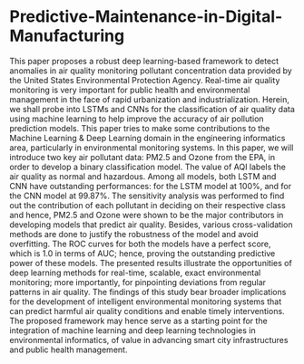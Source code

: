 # Predictive-Maintenance-in-Digital-Manufacturing

This paper proposes a robust deep learning-based framework to detect anomalies in air quality monitoring pollutant concentration data provided by the United States Environmental Protection Agency. Real-time air quality monitoring is very important for public health and environmental management in the face of rapid urbanization and industrialization. Herein, we shall probe into LSTMs and CNNs for the classification of air quality data using machine learning to help improve the accuracy of air pollution prediction models. This paper tries to make some contributions to the Machine Learning & Deep Learning domain in the engineering informatics area, particularly in environmental monitoring systems. In this paper, we will introduce two key air pollutant data: PM2.5 and Ozone from the EPA, in order to develop a binary classification model. The value of AQI labels the air quality as normal and hazardous. Among all models, both LSTM and CNN have outstanding performances: for the LSTM model at 100%, and for the CNN model at 99.87%. The sensitivity analysis was performed to find out the contribution of each pollutant in deciding on their respective class and hence, PM2.5 and Ozone were shown to be the major contributors in developing models that predict air quality. Besides, various cross-validation methods are done to justify the robustness of the model and avoid overfitting. The ROC curves for both the models have a perfect score, which is 1.0 in terms of AUC; hence, proving the outstanding predictive power of these models. The presented results illustrate the opportunities of deep learning methods for real-time, scalable, exact environmental monitoring; more importantly, for pinpointing deviations from regular patterns in air quality. The findings of this study bear broader implications for the development of intelligent environmental monitoring systems that can predict harmful air quality conditions and enable timely interventions. The proposed framework may hence serve as a starting point for the integration of machine learning and deep learning technologies in environmental informatics, of value in advancing smart city infrastructures and public health management.
